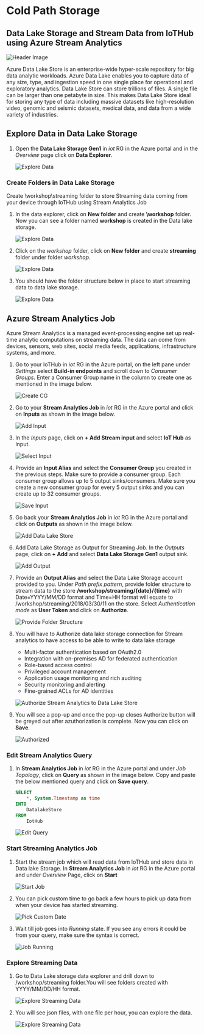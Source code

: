 # Cold Path Storage

## Data Lake Storage and Stream Data from IoTHub using Azure Stream Analytics

![Header Image](images/datalakestore.jpg)

Azure Data Lake Store is an enterprise-wide hyper-scale repository for big data analytic workloads. Azure Data Lake enables you to capture data of any size, type, and ingestion speed in one single place for operational and exploratory analytics. Data Lake Store can store trillions of files. A single file can be larger than one petabyte in size. This makes Data Lake Store ideal for storing any type of data including massive datasets like high-resolution video, genomic and seismic datasets, medical data, and data from a wide variety of industries.

## Explore Data in Data Lake Storage

1. Open the **Data Lake Storage Gen1** in *iot* RG in the Azure portal and in the *Overview* page click on **Data Explorer**.

   ![Explore Data](images/03_Datalake_Store_Date_Explore.png)

### Create Folders in Data Lake Storage

Create \workshop\streaming folder to store Streaming data coming from your device through IoTHub using Stream Analytics Job

1. In the data explorer, click on **New folder** and create **\workshop** folder. Now you can see a folder named **workshop** is created in the Data lake storage.

   ![Explore Data](images/04_Datalake_Store_Date_Explore_create_folder_workshop.png)

1. Click on the *workshop* folder, click on **New folder** and create **streaming** folder under folder *workshop*.

   ![Explore Data](images/05_Datalake_Store_Date_Explore_create_folder_workshop_streaming.png)

1. You should have the folder structure below in place to start streaming data to data lake storage.

   ![Explore Data](images/06_Datalake_Store_Date_Explore_created_folder.png)

## Azure Stream Analytics Job

Azure Stream Analytics is a managed event-processing engine set up real-time analytic computations on streaming data. The data can come from devices, sensors, web sites, social media feeds, applications, infrastructure systems, and more.

1. Go to your IoTHub in *iot* RG in the Azure portal, on the left pane under *Settings* select **Build-in endpoints** and scroll down to *Consumer Groups*. Enter a Consumer Group name in the column to create one as mentioned in the image below.

   ![Create CG](images/Create_CG.png)

1. Go to your **Stream Analytics Job** in *iot* RG in the Azure portal and click on **Inputs** as shown in the image below.

   ![Add Input](images/09_Add_Input.png)

1. In the *Inputs* page, click on **+ Add Stream input** and select **IoT Hub** as Input.

   ![Select Input](images/10_Add_IoTHub.png)

1. Provide an **Input Alias** and select the **Consumer Group** you created in the previous steps. Make sure to provide a consumer group. Each consumer group allows up to 5 output sinks/consumers. Make sure you create a new consumer group for every 5 output sinks and you can create up to 32 consumer groups.

   ![Save Input](images/11_Save_IoTHub.png)

1. Go back your **Stream Analytics Job** in *iot* RG in the Azure portal and click on **Outputs** as shown in the image below.

   ![Add Data Lake Store](images/12_Add_Data_Lake_Store.png)

1. Add Data Lake Storage as Output for Streaming Job. In the *Outputs* page, click on **+ Add** and select **Data Lake Storage Gen1** output sink.

   ![Add Output](images/Add_Output.png)

1. Provide an **Output Alias** and select the Data Lake Storage account provided to you. Under *Path prefix pattern*, provide folder structure to stream data to the store **/workshop/streaming/{date}/{time}** with Date=YYYY/MM/DD format and Time=HH format will equate to /workshop/streaming/2018/03/30/11 on the store. Select *Authentication mode* as **User Token** and click on **Authorize**.

   ![Provide Folder Structure](images/14_Save_Output.png)

1. You will have to Authorize data lake storage connection for Stream analytics to have access to be able to write to data lake storage

   - Multi-factor authentication based on OAuth2.0
   - Integration with on-premises AD for federated authentication
   - Role-based access control
   - Privileged account management
   - Application usage monitoring and rich auditing
   - Security monitoring and alerting
   - Fine-grained ACLs for AD identities

   ![Authorize Stream Analytics to Data Lake Store](images/15_Save_Output_2.png)

1. You will see a pop-up and once the pop-up closes Authorize button will be greyed out after azuthorization is complete. Now you can click on **Save**.

   ![Authorized](images/16_Save_Output_3.png)

### Edit Stream Analytics Query

1. In **Stream Analytics Job** in *iot* RG in the Azure portal and under *Job Topology*, click on **Query** as shown in the image below. Copy and paste the below mentioned query and click on **Save query**.

   ```sql
   SELECT
       *, System.Timestamp as time
   INTO
       DatalakeStore
   FROM
       IotHub
   ```

   ![Edit Query](images/17_Edit_Query.png)

### Start Streaming Analytics Job

1. Start the stream job which will read data from IoTHub and store data in Data lake Storage. In **Stream Analytics Job** in *iot* RG in the Azure portal and under *Overview* Page, click on **Start**

   ![Start Job](images/20_Start_Stream_Analytics_Job.png)

1. You can pick custom time to go back a few hours to pick up data from when your device has started streaming.

   ![Pick Custom Date](images/21_Start_custom.png)

1. Wait till job goes into *Running* state. If you see any errors it could be from your query, make sure the syntax is correct.

   ![Job Running](images/22_running.png)

### Explore Streaming Data

1. Go to Data Lake storage data explorer and drill down to /workshop/streaming folder.You will see folders created with YYYY/MM/DD/HH format. 

   ![Explore Streaming Data](images/23_datalake_store_explore_streaming_data.png)

1. You will see json files, with one file per hour, you can explore the data.

   ![Explore Streaming Data](images/24_datalake_file.png)
